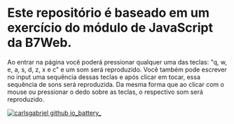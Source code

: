 # Este repositório é baseado em um exercício do módulo de JavaScript da B7Web.
Ao entrar na página você poderá pressionar qualquer uma das teclas: "q, w, e, a, s, d, z, x e c" e um som será reproduzido.
Você também pode escrever no input uma sequência dessas teclas e após clicar em tocar, essa sequência de sons será reproduzida.
Da mesma forma que ao clicar com o mouse ou pressionar o dedo sobre as teclas, o respectivo som será reproduzido.

<a href="https://carlsgabriel.github.io/battery/">![carlsgabriel github io_battery_](https://github.com/user-attachments/assets/186c23fe-5a43-4936-8676-510e34c52039)</a>
